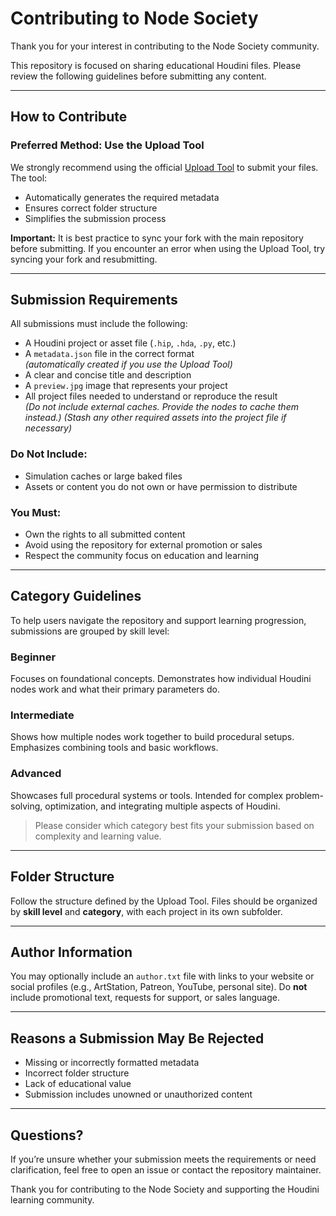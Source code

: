 # Contributing to Node Society

Thank you for your interest in contributing to the Node Society community.

This repository is focused on sharing educational Houdini files. Please review the following guidelines before submitting any content.

---

## How to Contribute

### Preferred Method: Use the Upload Tool

We strongly recommend using the official [Upload Tool](./Upload%20Tool/) to submit your files. The tool:
- Automatically generates the required metadata
- Ensures correct folder structure
- Simplifies the submission process

**Important:** It is best practice to sync your fork with the main repository before submitting. If you encounter an error when using the Upload Tool, try syncing your fork and resubmitting.

---

## Submission Requirements

All submissions must include the following:

- A Houdini project or asset file (`.hip`, `.hda`, `.py`, etc.)
- A `metadata.json` file in the correct format  
  *(automatically created if you use the Upload Tool)*
- A clear and concise title and description
- A `preview.jpg` image that represents your project
- All project files needed to understand or reproduce the result  
  *(Do not include external caches. Provide the nodes to cache them instead.)*
  *(Stash any other required assets into the project file if necessary)*

### Do Not Include:
- Simulation caches or large baked files
- Assets or content you do not own or have permission to distribute

### You Must:
- Own the rights to all submitted content
- Avoid using the repository for external promotion or sales
- Respect the community focus on education and learning

---

## Category Guidelines

To help users navigate the repository and support learning progression, submissions are grouped by skill level:

### Beginner

Focuses on foundational concepts. Demonstrates how individual Houdini nodes work and what their primary parameters do.

### Intermediate

Shows how multiple nodes work together to build procedural setups. Emphasizes combining tools and basic workflows.

### Advanced

Showcases full procedural systems or tools. Intended for complex problem-solving, optimization, and integrating multiple aspects of Houdini.

> Please consider which category best fits your submission based on complexity and learning value.

---

## Folder Structure

Follow the structure defined by the Upload Tool. Files should be organized by **skill level** and **category**, with each project in its own subfolder.

---

## Author Information

You may optionally include an `author.txt` file with links to your website or social profiles (e.g., ArtStation, Patreon, YouTube, personal site). Do **not** include promotional text, requests for support, or sales language.

---

## Reasons a Submission May Be Rejected

- Missing or incorrectly formatted metadata
- Incorrect folder structure
- Lack of educational value
- Submission includes unowned or unauthorized content

---

## Questions?

If you’re unsure whether your submission meets the requirements or need clarification, feel free to open an issue or contact the repository maintainer.

Thank you for contributing to the Node Society and supporting the Houdini learning community.
